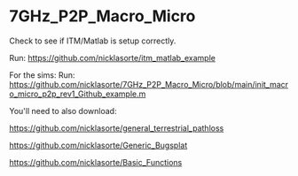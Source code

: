 # 7GHz_P2P_Macro_Micro

Check to see if ITM/Matlab is setup correctly.

Run: https://github.com/nicklasorte/itm_matlab_example

For the sims: Run: https://github.com/nicklasorte/7GHz_P2P_Macro_Micro/blob/main/init_macro_micro_p2p_rev1_Github_example.m

You'll need to also download:

https://github.com/nicklasorte/general_terrestrial_pathloss

https://github.com/nicklasorte/Generic_Bugsplat

https://github.com/nicklasorte/Basic_Functions
